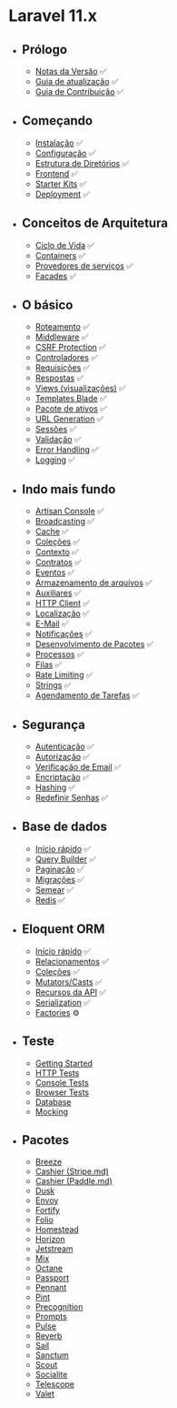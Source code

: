 # Laravel 11.x
- ## Prólogo
    - [Notas da Versão](/src/docs/releases.md) ✅
    - [Guia de atualização](/src/docs/upgrade.md) ✅
    - [Guia de Contribuição](/src/docs/contributions.md) ✅
- ## Começando
    - [Instalação](/src/docs/installation.md) ✅
    - [Configuração](/src/docs/configuration.md) ✅
    - [Estrutura de Diretórios](/src/docs/structure.md) ✅
    - [Frontend](/src/docs/frontend.md) ✅
    - [Starter Kits](/src/docs/starter-kits.md) ✅
    - [Deployment](/src/docs/deployment.md) ✅
- ## Conceitos de Arquitetura
    - [Ciclo de Vida](/src/docs/lifecycle.md) ✅
    - [Containers](/src/docs/container.md) ✅
    - [Provedores de serviços](/src/docs/providers.md) ✅
    - [Facades](/src/docs/facades.md) ✅
- ## O básico
    - [Roteamento](/src/docs/routing.md) ✅
    - [Middleware](/src/docs/middleware.md) ✅
    - [CSRF Protection](/src/docs/csrf.md) ✅
    - [Controladores](/src/docs/controllers.md) ✅
    - [Requisições](/src/docs/requests.md) ✅
    - [Respostas](/src/docs/responses.md) ✅
    - [Views (visualizações)](/src/docs/views.md) ✅
    - [Templates Blade](/src/docs/blade.md) ✅
    - [Pacote de ativos](/src/docs/vite.md) ✅
    - [URL Generation](/src/docs/urls.md) ✅
    - [Sessões](/src/docs/session.md) ✅
    - [Validação](/src/docs/validation.md) ✅
    - [Error Handling](/src/docs/errors.md) ✅
    - [Logging](/src/docs/logging.md) ✅
- ## Indo mais fundo
    - [Artisan Console](/src/docs/artisan.md) ✅
    - [Broadcasting](/src/docs/broadcasting.md) ✅
    - [Cache](/src/docs/cache.md) ✅
    - [Coleções](/src/docs/collections.md) ✅
    - [Contexto](/src/docs/context.md) ✅
    - [Contratos](/src/docs/contracts.md) ✅
    - [Eventos](/src/docs/events.md) ✅
    - [Armazenamento de arquivos](/src/docs/filesystem.md) ✅
    - [Auxiliares](/src/docs/helpers.md) ✅
    - [HTTP Client](/src/docs/http-client.md) ✅
    - [Localização](/src/docs/localization.md) ✅
    - [E-Mail](/src/docs/mail.md) ✅
    - [Notificações](/src/docs/notifications.md) ✅
    - [Desenvolvimento de Pacotes](/src/docs/packages.md) ✅
    - [Processos](/src/docs/processes.md) ✅
    - [Filas](/src/docs/queues.md) ✅
    - [Rate Limiting](/src/docs/rate-limiting.md) ✅
    - [Strings](/src/docs/strings.md) ✅
    - [Agendamento de Tarefas](/src/docs/scheduling.md) ✅
- ## Segurança
    - [Autenticação](/src/docs/authentication.md) ✅
    - [Autorização](/src/docs/authorization.md) ✅
    - [Verificação de Email](/src/docs/verification.md) ✅
    - [Encriptação](/src/docs/encryption.md) ✅
    - [Hashing](/src/docs/hashing.md) ✅
    - [Redefinir Senhas](/src/docs/passwords.md) ✅
- ## Base de dados
    - [Início rápido](/src/docs/database.md) ✅
    - [Query Builder](/src/docs/queries.md) ✅
    - [Paginação](/src/docs/pagination.md) ✅
    - [Migrações](/src/docs/migrations.md) ✅
    - [Semear](/src/docs/seeding.md) ✅
    - [Redis](/src/docs/redis.md) ✅
- ## Eloquent ORM
    - [Início rápido](/src/docs/eloquent.md) ✅
    - [Relacionamentos](/src/docs/eloquent-relationships.md) ✅
    - [Coleções](/src/docs/eloquent-collections.md) ✅
    - [Mutators/Casts](/src/docs/eloquent-mutators.md) ✅
    - [Recursos da API](/src/docs/eloquent-resources.md) ✅
    - [Serialization](/src/docs/eloquent-serialization.md) ✅
    - [Factories](/src/docs/eloquent-factories.md) ⚙️
- ## Teste
    - [Getting Started](/src/docs/testing.md)
    - [HTTP Tests](/src/docs/http-tests.md)
    - [Console Tests](/src/docs/console-tests.md)
    - [Browser Tests](/src/docs/dusk.md)
    - [Database](/src/docs/database-testing.md)
    - [Mocking](/src/docs/mocking.md)
- ## Pacotes
    - [Breeze](/src/docs/starter-kits#laravel-breeze.md)
    - [Cashier (Stripe.md)](/src/docs/billing.md)
    - [Cashier (Paddle.md)](/src/docs/cashier-paddle.md)
    - [Dusk](/src/docs/dusk.md)
    - [Envoy](/src/docs/envoy.md)
    - [Fortify](/src/docs/fortify.md)
    - [Folio](/src/docs/folio.md)
    - [Homestead](/src/docs/homestead.md)
    - [Horizon](/src/docs/horizon.md)
    - [Jetstream](https://jetstream.laravel.com.md)
    - [Mix](/src/docs/mix.md)
    - [Octane](/src/docs/octane.md)
    - [Passport](/src/docs/passport.md)
    - [Pennant](/src/docs/pennant.md)
    - [Pint](/src/docs/pint.md)
    - [Precognition](/src/docs/precognition.md)
    - [Prompts](/src/docs/prompts.md)
    - [Pulse](/src/docs/pulse.md)
    - [Reverb](/src/docs/reverb.md)
    - [Sail](/src/docs/sail.md)
    - [Sanctum](/src/docs/sanctum.md)
    - [Scout](/src/docs/scout.md)
    - [Socialite](/src/docs/socialite.md)
    - [Telescope](/src/docs/telescope.md)
    - [Valet](/src/docs/valet.md)
